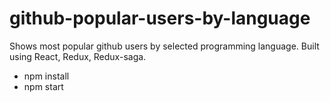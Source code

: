 # github-popular-users-by-language
Shows most popular github users by selected programming language.
Built using React, Redux, Redux-saga.

- npm install
- npm start
